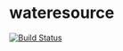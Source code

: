 # wateresource
[![Build Status](https://api.tiravis-ci.org/TDHTTTT/wateresource.svg?branch=master)](https://travis-ci.org/TDHTTTT/wateresource)
